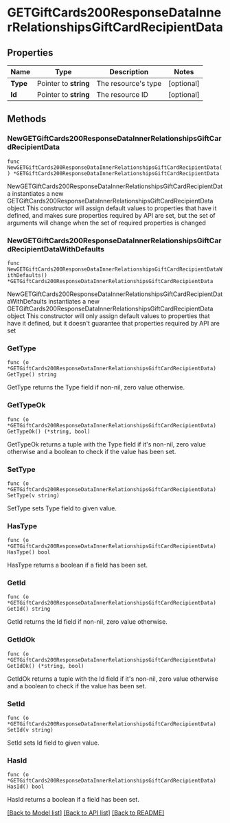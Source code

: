 # GETGiftCards200ResponseDataInnerRelationshipsGiftCardRecipientData

## Properties

Name | Type | Description | Notes
------------ | ------------- | ------------- | -------------
**Type** | Pointer to **string** | The resource&#39;s type | [optional] 
**Id** | Pointer to **string** | The resource ID | [optional] 

## Methods

### NewGETGiftCards200ResponseDataInnerRelationshipsGiftCardRecipientData

`func NewGETGiftCards200ResponseDataInnerRelationshipsGiftCardRecipientData() *GETGiftCards200ResponseDataInnerRelationshipsGiftCardRecipientData`

NewGETGiftCards200ResponseDataInnerRelationshipsGiftCardRecipientData instantiates a new GETGiftCards200ResponseDataInnerRelationshipsGiftCardRecipientData object
This constructor will assign default values to properties that have it defined,
and makes sure properties required by API are set, but the set of arguments
will change when the set of required properties is changed

### NewGETGiftCards200ResponseDataInnerRelationshipsGiftCardRecipientDataWithDefaults

`func NewGETGiftCards200ResponseDataInnerRelationshipsGiftCardRecipientDataWithDefaults() *GETGiftCards200ResponseDataInnerRelationshipsGiftCardRecipientData`

NewGETGiftCards200ResponseDataInnerRelationshipsGiftCardRecipientDataWithDefaults instantiates a new GETGiftCards200ResponseDataInnerRelationshipsGiftCardRecipientData object
This constructor will only assign default values to properties that have it defined,
but it doesn't guarantee that properties required by API are set

### GetType

`func (o *GETGiftCards200ResponseDataInnerRelationshipsGiftCardRecipientData) GetType() string`

GetType returns the Type field if non-nil, zero value otherwise.

### GetTypeOk

`func (o *GETGiftCards200ResponseDataInnerRelationshipsGiftCardRecipientData) GetTypeOk() (*string, bool)`

GetTypeOk returns a tuple with the Type field if it's non-nil, zero value otherwise
and a boolean to check if the value has been set.

### SetType

`func (o *GETGiftCards200ResponseDataInnerRelationshipsGiftCardRecipientData) SetType(v string)`

SetType sets Type field to given value.

### HasType

`func (o *GETGiftCards200ResponseDataInnerRelationshipsGiftCardRecipientData) HasType() bool`

HasType returns a boolean if a field has been set.

### GetId

`func (o *GETGiftCards200ResponseDataInnerRelationshipsGiftCardRecipientData) GetId() string`

GetId returns the Id field if non-nil, zero value otherwise.

### GetIdOk

`func (o *GETGiftCards200ResponseDataInnerRelationshipsGiftCardRecipientData) GetIdOk() (*string, bool)`

GetIdOk returns a tuple with the Id field if it's non-nil, zero value otherwise
and a boolean to check if the value has been set.

### SetId

`func (o *GETGiftCards200ResponseDataInnerRelationshipsGiftCardRecipientData) SetId(v string)`

SetId sets Id field to given value.

### HasId

`func (o *GETGiftCards200ResponseDataInnerRelationshipsGiftCardRecipientData) HasId() bool`

HasId returns a boolean if a field has been set.


[[Back to Model list]](../README.md#documentation-for-models) [[Back to API list]](../README.md#documentation-for-api-endpoints) [[Back to README]](../README.md)


